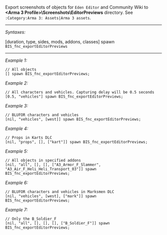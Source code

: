 Export screenshots of objects for `Eden Editor` and Community Wiki to **<Arma 3 Profile>\Screenshots\EditorPreviews** directory. See `:Category:Arma 3: Assets|Arma 3 assets`.


---
*Syntaxes:*

[duration, type, sides, mods, addons, classes] spawn `BIS_fnc_exportEditorPreviews`

---
*Example 1:*

```sqf
// All objects
[] spawn BIS_fnc_exportEditorPreviews;
```

*Example 2:*

```sqf
// All characters and vehicles. Capturing delay will be 0.5 seconds
[0.5, "vehicles"] spawn BIS_fnc_exportEditorPreviews;
```

*Example 3:*

```sqf
// BLUFOR characters and vehicles
[nil, "vehicles", [west]] spawn BIS_fnc_exportEditorPreviews;
```

*Example 4:*

```sqf
// Props in Karts DLC
[nil, "props", [], ["kart"]] spawn BIS_fnc_exportEditorPreviews;
```

*Example 5:*

```sqf
// All objects in specified addons
[nil, "all", [], [], ["A3_Armor_F_Slammer", "A3_Air_F_Heli_Heli_Transport_03"]] spawn BIS_fnc_exportEditorPreviews;
```

*Example 6:*

```sqf
// BLUFOR characters and vehicles in Marksmen DLC
[nil, "vehicles", [west], ["mark"]] spawn BIS_fnc_exportEditorPreviews;
```

*Example 7:*

```sqf
// Only the B_Soldier_F
[nil, "all", [], [], [], ["B_Soldier_F"]] spawn BIS_fnc_exportEditorPreviews;
```